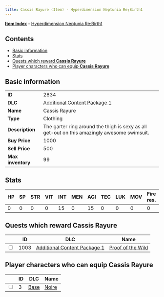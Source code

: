 ```yaml
---
title: Cassis Rayure (Item) - Hyperdimension Neptunia Re;Birth1
---
```


[**Item Index**](/neptunia/rb1/item/index.html) - [Hyperdimension Neptunia Re;Birth1](/neptunia/rb1)

## Contents

- [Basic information](#basic-information)
- [Stats](#stats)
- [Quests which reward **Cassis Rayure**](#quests-which-reward-cassis-rayure)
- [Player characters who can equip **Cassis Rayure**](#player-characters-who-can-equip-cassis-rayure)

## Basic information

|   |   |
| -- | -- |
| **ID** | 2834 |
| **DLC** | [Additional Content Package 1](/neptunia/rb1/dlc/10-pack1.html) |
| **Name** | Cassis Rayure |
| **Type** | Clothing |
| **Description** | The garter ring around the thigh is sexy as all get-out on this amazingly awesome swimsuit. |
| **Buy Price** | 1000 |
| **Sell Price** | 500 |
| **Max inventory** | 99 |


## Stats

| HP | SP | STR | VIT | INT | MEN | AGI | TEC | LUK | MOV | Fire res. | Ice res. | Wind res. | Lightning res. |
| -- | -- | --- | --- | --- | --- | --- | --- | --- | --- | --------- | -------- | --------- | -------------- |
| 0 | 0 | 0 | 0 | 15 | 0 | 15 | 0 | 0 | 0 | 0 | 0 | 0 | 0 |


## Quests which reward **Cassis Rayure**

|    | ID | DLC | Name |
| -- | -- | --- | ---- |
| <input type="checkbox" id="rb1-quest-10-1003" class="trackbox" /> | 1003 | [Additional Content Package 1](/neptunia/rb1/dlc/10-pack1.html) | [Proof of the Wild](/neptunia/rb1/quest/10-1003-proof-of-the-wild.html) |


## Player characters who can equip **Cassis Rayure**

|    | ID | DLC | Name |
| -- | -- | --- | ---- |
| <input type="checkbox" id="rb1-player-1-3" class="trackbox" /> | 3 | [Base](/neptunia/rb1/dlc/1-base.html) | [Noire](/neptunia/rb1/player/1-3-noire.html) |
